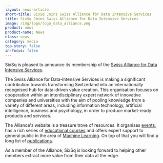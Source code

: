 ```yaml
---
layout: news-article
short-title: SixSq Joins Swiss Alliance for Data Intensive Services
title: SixSq Joins Swiss Alliance for Data Intensive Services
image: /img/logo/logo_data_alliance.png
product: news
product-name: News
class: news
category: media
top-story: false
in-focus: false
---
```


SixSq is pleased to announce its membership of the [Swiss Alliance for Data Intensive Services](https://data-service-alliance.ch/). 

The Swiss Alliance for Data-Intensive Services is making a significant contribution towards transforming Switzerland into an internationally recognised hub for data-driven value creation. This organisation focuses on cooperation within an interdisciplinary expert network of innovative companies and universities with the aim of pooling knowledge from a variety of different areas, including information technology, artificial intelligence, business and psychology, in order to produce market-ready products and services.

The Alliance's website is a treasure trove of resources. It organises [events](https://data-service-alliance.ch/events), has a rich series of [educational courses](https://data-service-alliance.ch/education) and offers expert support to general public in the area of [Machine Learning](https://data-service-alliance.ch/expertise/expert-support-for-public). On top of that you will find a long list of [publications](https://data-service-alliance.ch/innovation/publications).

As a member of the Alliance, SixSq is looking forward to helping other members extract more value from their data at the edge.

 